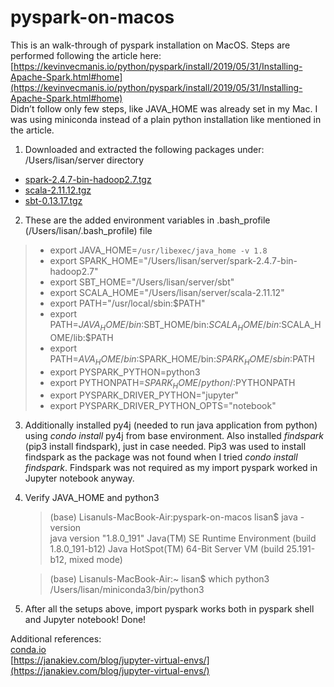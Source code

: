 # pyspark-on-macos

This is an walk-through of pyspark installation on MacOS. Steps are performed following the article here: [https://kevinvecmanis.io/python/pyspark/install/2019/05/31/Installing-Apache-Spark.html#home](https://kevinvecmanis.io/python/pyspark/install/2019/05/31/Installing-Apache-Spark.html#home)  
Didn’t follow only few steps, like JAVA_HOME was already set in my Mac. I was using miniconda instead of a plain python installation like mentioned in the article.

1. Downloaded and extracted the following packages under: /Users/lisan/server directory
* [spark-2.4.7-bin-hadoop2.7.tgz](https://www.apache.org/dyn/closer.lua/spark/spark-2.4.7/spark-2.4.7-bin-hadoop2.7.tgz)
* [scala-2.11.12.tgz](https://downloads.lightbend.com/scala/2.11.12/scala-2.11.12.tgz)
* [sbt-0.13.17.tgz](https://github.com/sbt/sbt/releases/download/v0.13.17/sbt-0.13.17.tgz)

2. These are the added environment variables in .bash_profile (/Users/lisan/.bash_profile) file  
>* export JAVA_HOME=`/usr/libexec/java_home -v 1.8`
>* export SPARK_HOME="/Users/lisan/server/spark-2.4.7-bin-hadoop2.7"
>* export SBT_HOME="/Users/lisan/server/sbt"
>* export SCALA_HOME="/Users/lisan/server/scala-2.11.12"
>* export PATH="/usr/local/sbin:$PATH"
>* export PATH=$JAVA_HOME/bin:$SBT_HOME/bin:$SCALA_HOME/bin:$SCALA_HOME/lib:$PATH
>* export PATH=$AVA_HOME/bin:$SPARK_HOME/bin:$SPARK_HOME/sbin:$PATH
>* export PYSPARK_PYTHON=python3
>* export PYTHONPATH=$SPARK_HOME/python/:$PYTHONPATH
>* export PYSPARK_DRIVER_PYTHON="jupyter"
>* export PYSPARK_DRIVER_PYTHON_OPTS="notebook"

3. Additionally installed py4j (needed to run java application from python) using *condo install* py4j from base environment. Also installed *findspark* (pip3 install findspark), just in case needed. Pip3 was used to install findspark as the package was not found when I tried *condo install findspark*. Findspark was not required as my import pyspark worked in Jupyter notebook anyway.

4. Verify JAVA_HOME and python3  
   >(base) Lisanuls-MacBook-Air:pyspark-on-macos lisan$ java -version  
   >java version "1.8.0_191"
   >Java(TM) SE Runtime Environment (build 1.8.0_191-b12)
   >Java HotSpot(TM) 64-Bit Server VM (build 25.191-b12, mixed mode)  
     
    >(base) Lisanuls-MacBook-Air:~ lisan$ which python3  
    >/Users/lisan/miniconda3/bin/python3

6. After all the setups above, import pyspark works both in pyspark shell and Jupyter notebook! Done!  
  
  
Additional references:  
[conda.io](https://docs.conda.io/projects/conda/en/latest/user-guide/tasks/manage-environments.html#removing-an-environment)  
[https://janakiev.com/blog/jupyter-virtual-envs/](https://janakiev.com/blog/jupyter-virtual-envs/)  
